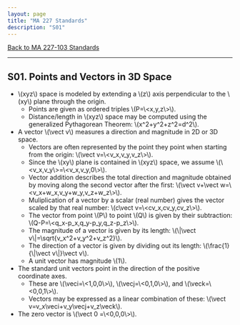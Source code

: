 ```yaml
---
layout: page
title: "MA 227 Standards"
description: "S01"
---
```


[Back to MA 227-103 Standards](..)

---

## S01. Points and Vectors in 3D Space

- \\(xyz\\) space is modeled by extending a \\(z\\) axis perpendicular
  to the \\(xy\\) plane through the origin.
    - Points are given as ordered triples \\(P=\\<x,y,z\\>\\).
    - Distance/length in \\(xyz\\) space may be computed using the
      generalized Pythagorean Theorem: \\(x^2+y^2+z^2=d^2\\).
- A vector \\(\vect v\\) measures a direction and magnitude
  in 2D or 3D space.
    - Vectors are often represented by the point they point when starting
      from the origin: \\(\vect v=\\<v_x,v_y,v_z\\>\\).
    - Since the \\(xy\\) plane is contained in \\(xyz\\) space,
      we assume \\(\\<v_x,v_y\\>=\\<v_x,v_y,0\\>\\).
    - Vector addition describes the total direction and magnitude obtained
      by moving along the second vector after the first:
      \\(\vect v+\vect w=\\<v_x+w_x,v_y+w_y,v_z+w_z\\>\\).
    - Muliplication of a vector by a scalar (real number) gives the
      vector scaled by that real number:
      \\(c\vect v=\\<cv_x,cv_y,cv_z\\>\\).
    - The vector from point \\(P\\) to point \\(Q\\) is given by their
      subtraction: \\(Q-P=\\<q_x-p_x,q_y-p_y,q_z-p_z\\>\\).
    - The magnitude of a vector is given by its length:
      \\(\\|\vect v\\|=\sqrt{v_x^2+v_y^2+v_z^2}\\).
    - The direction of a vector is given by dividing out its length:
      \\(\frac{1}{\\|\vect v\\|}\vect v\\).
    - A unit vector has magnitude \\(1\\).
- The standard unit vectors point in the direction of the positive coordinate
  axes.
    - These are
      \\(\veci=\\<1,0,0\\>\\),
      \\(\vecj=\\<0,1,0\\>\\), and
      \\(\veck=\\<0,0,1\\>\\).
    - Vectors may be expressed as a linear
      combination of these: \\(\vect v=v_x\veci+v_y\vecj+v_z\veck\\).
- The zero vector is \\(\vect 0 =\\<0,0,0\\>\\).
